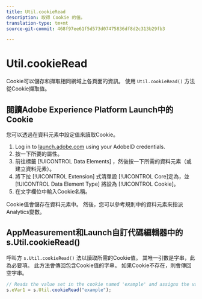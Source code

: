 ```yaml
---
title: Util.cookieRead
description: 取得 Cookie 的值。
translation-type: tm+mt
source-git-commit: 468f97ee61f5d573d07475836df8d2c313b29fb3

---
```



# Util.cookieRead

Cookie可以儲存和擷取相同網域上各頁面的資訊。 使用 `Util.cookieRead()` 方法從Cookie擷取值。

## 閱讀Adobe Experience Platform Launch中的Cookie

您可以透過在資料元素中設定值來讀取Cookie。

1. Log in to [launch.adobe.com](https://launch.adobe.com) using your AdobeID credentials.
2. 按一下所要的屬性。
3. 前往標籤 [!UICONTROL Data Elements] ，然後按一下所需的資料元素（或建立資料元素）。
4. 將下拉 [!UICONTROL Extension] 式清單設 [!UICONTROL Core]定為，並 [!UICONTROL Data Element Type] 將設為 [!UICONTROL Cookie]。
5. 在文字欄位中輸入Cookie名稱。

Cookie值會儲存在資料元素中。 然後，您可以參考規則中的資料元素來指派Analytics變數。

## AppMeasurement和Launch自訂代碼編輯器中的s.Util.cookieRead()

呼叫方 `s.Util.cookieRead()` 法以讀取所需的Cookie值。 其唯一引數是字串，此為必要項。 此方法會傳回包含Cookie值的字串。 如果Cookie不存在，則會傳回空字串。

```js
// Reads the value set in the cookie named 'example' and assigns the value to eVar1
s.eVar1 = s.Util.cookieRead("example");
```
